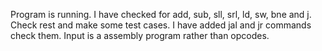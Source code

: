 Program is running. 
I have checked for add, sub, sll, srl, ld, sw, bne and j.
Check rest and make some test cases.
I have added jal and jr commands check them.
Input is a assembly program rather than opcodes.
